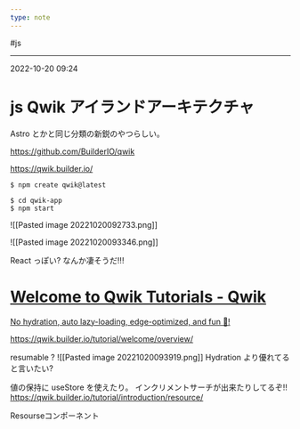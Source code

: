 ```yaml
---
type: note
---
```


#js

---
2022-10-20  09:24

# js Qwik アイランドアーキテクチャ


Astro とかと同じ分類の新鋭のやつらしい。

https://github.com/BuilderIO/qwik

https://qwik.builder.io/

```shell
$ npm create qwik@latest

$ cd qwik-app
$ npm start
```

![[Pasted image 20221020092733.png]]

![[Pasted image 20221020093346.png]]

React っぽい? なんか凄そうだ!!!


<div class="rich-link-card-container"><a class="rich-link-card" href="https://qwik.builder.io/tutorial/welcome/overview/" target="_blank">
	<div class="rich-link-image-container">
		<div class="rich-link-image" style="background-image: url('https://qwik.builder.io/logos/social-card.png?v=3')">
	</div>
	</div>
	<div class="rich-link-card-text">
		<h1 class="rich-link-card-title">Welcome to Qwik Tutorials - Qwik</h1>
		<p class="rich-link-card-description">
		No hydration, auto lazy-loading, edge-optimized, and fun 🎉!
		</p>
		<p class="rich-link-href">
		https://qwik.builder.io/tutorial/welcome/overview/
		</p>
	</div>
</a></div>


resumable ?
![[Pasted image 20221020093919.png]]
Hydration より優れてると言いたい?

値の保持に useStore を使えたり。
インクリメントサーチが出来たりしてるぞ!! https://qwik.builder.io/tutorial/introduction/resource/

Resourseコンポーネント




